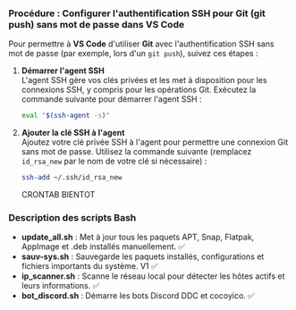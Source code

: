 ### Procédure : Configurer l'authentification SSH pour Git (git push) sans mot de passe dans VS Code

Pour permettre à **VS Code** d'utiliser **Git** avec l'authentification SSH sans mot de passe (par exemple, lors d'un `git push`), suivez ces étapes :

1. **Démarrer l'agent SSH**  
   L'agent SSH gère vos clés privées et les met à disposition pour les connexions SSH, y compris pour les opérations Git. Exécutez la commande suivante pour démarrer l'agent SSH :

   ```bash
   eval "$(ssh-agent -s)"
   ```

2. **Ajouter la clé SSH à l'agent**  
   Ajoutez votre clé privée SSH à l'agent pour permettre une connexion Git sans mot de passe. Utilisez la commande suivante (remplacez `id_rsa_new` par le nom de votre clé si nécessaire) :

   ```bash
   ssh-add ~/.ssh/id_rsa_new
   ```

   CRONTAB BIENTOT 

### Description des scripts Bash

- **update_all.sh** : Met à jour tous les paquets APT, Snap, Flatpak, AppImage et .deb installés manuellement. ✅
- **sauv-sys.sh** : Sauvegarde les paquets installés, configurations et fichiers importants du système. V1 ✅
- **ip_scanner.sh** : Scanne le réseau local pour détecter les hôtes actifs et leurs informations. ✅
- **bot_discord.sh** : Démarre les bots Discord DDC et cocoyico. ✅

